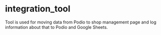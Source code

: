# integration_tool
Tool is used for moving data from Podio to shop management page and log information about that to Podio and Google Sheets.
